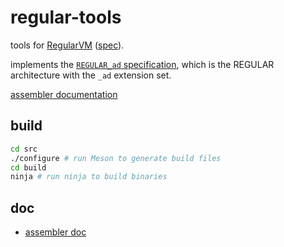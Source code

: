 
# regular-tools

tools for [RegularVM](https://github.com/regular-vm) ([spec](https://github.com/regular-vm/specification)).

implements the [`REGULAR_ad` specification](doc/ext.md), which is the REGULAR architecture with the `_ad` extension set.

[assembler documentation](doc/asm.md)

## build
```sh
cd src
./configure # run Meson to generate build files
cd build
ninja # run ninja to build binaries
```

## doc

- [assembler doc](doc/asm.md)
